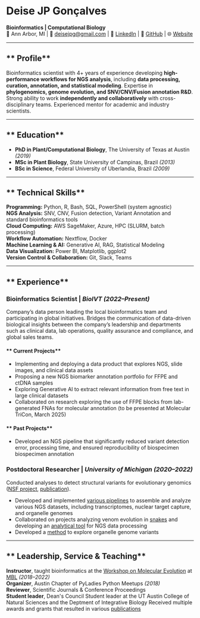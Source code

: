 # **Deise JP Gonçalves**
**Bioinformatics | Computational Biology**  
📍 Ann Arbor, MI | 📧 deisejpg@gmail.com | 🔗 [LinkedIn](https://www.linkedin.com/in/deisegoncalves/) 
| 🔗 [GitHub](https://github.com/deisejpg) | 🌐 [Website](http://www.deisegoncalves.com/)  

---

## ** Profile**
Bioinformatics scientist with 4+ years of experience developing **high-performance workflows for 
NGS analysis**, including **data processing, curation, annotation, and statistical modeling**. 
Expertise in **phylogenomics, genome evolution, and SNV/CNV/Fusion annotation R&D**. Strong ability 
to work **independently and collaboratively** with cross-disciplinary teams. Experienced mentor for 
academic and industry scientists.

---

## ** Education**
- **PhD in Plant/Computational Biology**, The University of Texas at Austin *(2019)*
- **MSc in Plant Biology**, State University of Campinas, Brazil *(2013)*
- **BSc in Science**, Federal University of Uberlandia, Brazil *(2009)*

---

## ** Technical Skills**
 **Programming:** Python, R, Bash, SQL, PowerShell  (system agnostic)  
 **NGS Analysis:** SNV, CNV, Fusion detection, Variant Annotation and standard bioinformatics tools  
 **Cloud Computing:** AWS SageMaker, Azure, HPC (SLURM, batch processing)  
 **Workflow Automation:** Nextflow, Docker  
 **Machine Learning & AI:** Generative AI, RAG, Statistical Modeling  
 **Data Visualization:** Power BI, Matplotlib, ggplot2  
 **Version Control & Collaboration:** Git, Slack, Teams

---

## ** Experience**

### **Bioinformatics Scientist** | *BioIVT* *(2022–Present)*  
Company’s data person leading the local bioinformatics team and participating 
in global initiatives. Bridges the communication of data-driven biological insights 
between the company’s leadership and departments such as clinical data, lab operations, 
quality assurance and compliance, and global sales teams.  

#### ** Current Projects**
- Implementing and deploying a data product that explores NGS, slide images, and clinical data assets
-	Proposing a new NGS biomarker annotation portfolio for FFPE and ctDNA samples 
-	Exploring Generative AI to extract relevant information from free text in large clinical datasets
-	Collaborated on research exploring the use of FFPE blocks from lab-generated FNAs for molecular 
annotation (to be presented at Molecular TriCon, March 2025)  

#### ** Past Projects**
- Developed an NGS pipeline that significantly reduced variant detection error, processing time, 
and ensured reproducibility of biospecimen biospecimen annotation

### **Postdoctoral Researcher** | *University of Michigan* *(2020–2022)*
Conducted analyses to detect structural variants for evolutionary genomics 
([NSF project](https://www.nsf.gov/awardsearch/showAward?AWD_ID=1917146&HistoricalAwards=false), 
[publication](https://nph.onlinelibrary.wiley.com/doi/10.1111/nph.20200)).  

-	Developed and implemented [various pipelines](https://github.com/deisejpg/manipulating_fastas.git)
to assemble and analyze various NGS datasets, including transcriptomes, nuclear target capture, 
and organelle genomes 
-	Collaborated on projects analyzing venom evolution in 
[snakes](https://github.com/deisejpg/mito-genes_from_transcriptome) 
and developing an [analytical tool](https://github.com/edgardomortiz/sam2consensus) 
for NGS data processing
-	Developed a [method](https://github.com/deisejpg/rosids) to explore organelle genome variants

---

## ** Leadership, Service & Teaching**

**Instructor**, taught bioinformatics at the 
[Workshop on Molecular Evolution](https://molevolworkshop.github.io/about/) at 
[MBL](https://molevolworkshop.github.io/?_ga=2.119272586.2013273605.1651511791-1963788801.1650375037) *(2018–2022)*  
**Organizer**, Austin Chapter of PyLadies Python Meetups *(2018)*  
**Reviewer**, Scientific Journals & Conference Proceedings  
**Student leader**, Dean's Council Student leader at the UT Austin College of Natural Sciences 
and the Deptment of Integrative Biology 
Received multiple awards and grants that resulted in various [publications](https://scholar.google.com/citations?user=l0q5YpsAAAAJ&hl=en)
